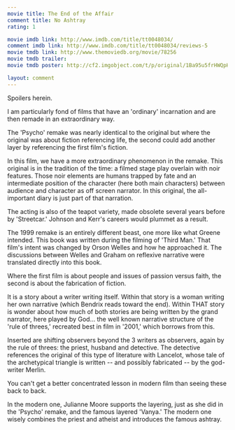 ```yaml
---
movie title: The End of the Affair
comment title: No Ashtray
rating: 1

movie imdb link: http://www.imdb.com/title/tt0048034/
comment imdb link: http://www.imdb.com/title/tt0048034/reviews-5
movie tmdb link: http://www.themoviedb.org/movie/78256
movie tmdb trailer: 
movie tmdb poster: http://cf2.imgobject.com/t/p/original/1Ba95u5frHWQpHiZhxuet0rqXlZ.jpg

layout: comment
---
```


Spoilers herein.

I am particularly fond of films that have an 'ordinary' incarnation and are then remade in  an extraordinary way.

The 'Psycho' remake was nearly identical to the original but where the original was about  fiction referencing life, the second could add another layer by referencing the first film's  fiction.

In this film, we have a more extraordinary phenomenon in the remake. This original is in  the tradition of the time: a filmed stage play overlain with noir features. Those noir  elements are humans trapped by fate and an intermediate position of the character (here  both main characters) between audience and character as off screen narrator. In this  original, the all-important diary is just part of that narration.

The acting is also of the teapot variety, made obsolete several years before by  'Streetcar.' Johnson and Kerr's careers would plummet as a result.

The 1999 remake is an entirely different beast, one more like what Greene intended. This  book was written during the filming of 'Third Man.' That film's intent was changed by  Orson Welles and how he approached it. The discussions between Welles and Graham on  reflexive narrative were translated directly into this book.

Where the first film is about people and issues of passion versus faith, the second is  about the fabrication of fiction. 

It is a story about a writer writing itself. Within that story is a woman writing her own  narrative (which Bendrix reads toward the end). Within THAT story is wonder about how  much of both stories are being written by the grand narrator, here played by God... the  well known narrative structure of the 'rule of threes,' recreated best in film in '2001,'  which borrows from this.

Inserted are shifting observers beyond the 3 writers as observers, again by the rule of  threes: the priest, husband and detective. The detective references the original of this  type of literature with Lancelot, whose tale of the archetypical triangle is written -- and  possibly fabricated -- by the god-writer Merlin.

You can't get a better concentrated lesson in modern film than seeing these back to  back.

In the modern one, Julianne Moore supports the layering, just as she did in the 'Psycho'  remake, and the famous layered 'Vanya.' The modern one wisely combines the priest  and atheist and introduces the famous ashtray.